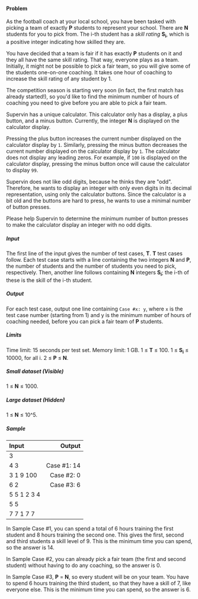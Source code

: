#### Problem
As the football coach at your local school, you have been tasked with picking a team of exactly **P** students to represent your school. There are **N** students for you to pick from. The i-th student has a *skill rating* **S<sub>i</sub>**, which is a positive integer indicating how skilled they are.

You have decided that a team is fair if it has exactly **P** students on it and they all have the same skill rating. That way, everyone plays as a team. Initially, it might not be possible to pick a fair team, so you will give some of the students one-on-one coaching. It takes one hour of coaching to increase the skill rating of any student by 1.

The competition season is starting very soon (in fact, the first match has already started!), so you'd like to find the minimum number of hours of coaching you need to give before you are able to pick a fair team.

Supervin has a unique calculator. This calculator only has a display, a plus button, and a minus button. Currently, the integer **N** is displayed on the calculator display.

Pressing the plus button increases the current number displayed on the calculator display by `1`. Similarly, pressing the minus button decreases the current number displayed on the calculator display by `1`. The calculator does not display any leading zeros. For example, if `100` is displayed on the calculator display, pressing the minus button once will cause the calculator to display `99`.

Supervin does not like odd digits, because he thinks they are "odd". Therefore, he wants to display an integer with only even digits in its decimal representation, using only the calculator buttons. Since the calculator is a bit old and the buttons are hard to press, he wants to use a minimal number of button presses.

Please help Supervin to determine the minimum number of button presses to make the calculator display an integer with no odd digits.

##### Input
The first line of the input gives the number of test cases, **T**. **T** test cases follow. Each test case starts with a line containing the two integers **N** and **P**, the number of students and the number of students you need to pick, respectively. Then, another line follows containing **N** integers **S<sub>i</sub>**; the i-th of these is the skill of the i-th student.

##### Output
For each test case, output one line containing `Case #x: y`, where `x` is the test case number (starting from 1) and y is the minimum number of hours of coaching needed, before you can pick a fair team of **P** students.

##### Limits
Time limit: 15 seconds per test set.
Memory limit: 1 GB.
1 ≤ **T** ≤ 100.
1 ≤ **S<sub>i</sub>** ≤ 10000, for all i.
2 ≤ **P** ≤ **N**.

##### Small dataset (Visible)
1 ≤ **N** ≤ 1000.

##### Large dataset (Hidden)
1 ≤ **N** ≤ 10^5.

##### Sample  
| Input  | Output     | 
| :---   |       ---: |
|   3    |            |
|   4 3   | Case #1: 14 |
|   3 1 9 100   | Case #2: 0 |
|   6 2    | Case #3: 6 |
|   5 5 1 2 3 4  | |
|   5 5 | |
|   7 7 1 7 7 | |
  
  In Sample Case #1, you can spend a total of 6 hours training the first student and 8 hours training the second one. This gives the first, second and third students a skill level of 9. This is the minimum time you can spend, so the answer is 14.
  
  In Sample Case #2, you can already pick a fair team (the first and second student) without having to do any coaching, so the answer is 0.
  
  In Sample Case #3, **P** = **N**, so every student will be on your team. You have to spend 6 hours training the third student, so that they have a skill of 7, like everyone else. This is the minimum time you can spend, so the answer is 6.

